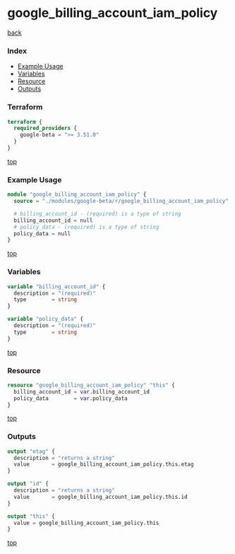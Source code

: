 # google_billing_account_iam_policy

[back](../google-beta.md)

### Index

- [Example Usage](#example-usage)
- [Variables](#variables)
- [Resource](#resource)
- [Outputs](#outputs)

### Terraform

```terraform
terraform {
  required_providers {
    google-beta = ">= 3.51.0"
  }
}
```

[top](#index)

### Example Usage

```terraform
module "google_billing_account_iam_policy" {
  source = "./modules/google-beta/r/google_billing_account_iam_policy"

  # billing_account_id - (required) is a type of string
  billing_account_id = null
  # policy_data - (required) is a type of string
  policy_data = null
}
```

[top](#index)

### Variables

```terraform
variable "billing_account_id" {
  description = "(required)"
  type        = string
}

variable "policy_data" {
  description = "(required)"
  type        = string
}
```

[top](#index)

### Resource

```terraform
resource "google_billing_account_iam_policy" "this" {
  billing_account_id = var.billing_account_id
  policy_data        = var.policy_data
}
```

[top](#index)

### Outputs

```terraform
output "etag" {
  description = "returns a string"
  value       = google_billing_account_iam_policy.this.etag
}

output "id" {
  description = "returns a string"
  value       = google_billing_account_iam_policy.this.id
}

output "this" {
  value = google_billing_account_iam_policy.this
}
```

[top](#index)